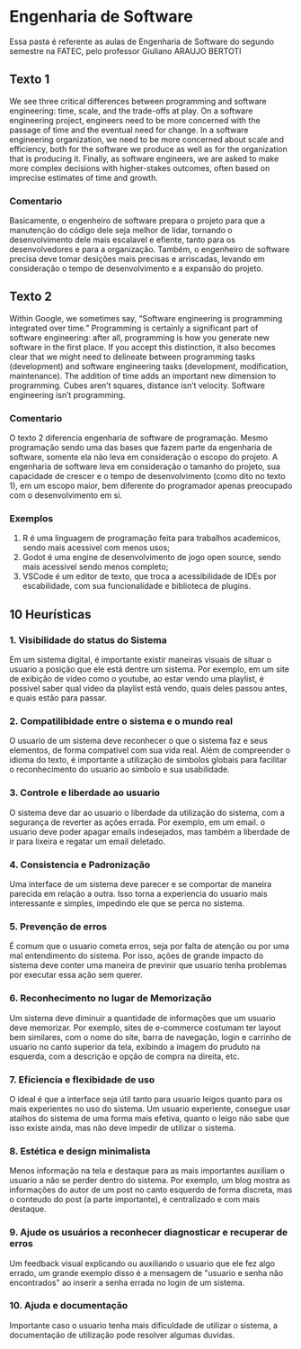 # Engenharia de Software
Essa pasta é referente as aulas de Engenharia de Software do segundo semestre na FATEC, pelo professor Giuliano ARAUJO BERTOTI

## Texto 1
We see three critical differences between programming and software engineering: time, scale, and the trade-offs at play. On a software engineering project, engineers need to be more concerned with the passage of time and the eventual need for change. In a software engineering organization, we need to be more concerned about scale and efficiency, both for the software we produce as well as for the organization that is producing it. Finally, as software engineers, we are asked to make more complex decisions with higher-stakes outcomes, often based on imprecise estimates of time and growth.

### Comentario
Basicamente, o engenheiro de software prepara o projeto para que a manutenção do código dele seja melhor de lidar, tornando o desenvolvimento dele mais escalavel e efiente, tanto para os desenvolvedores e para a organização. Também, o engenheiro de software precisa deve tomar desições mais precisas e arriscadas, levando em consideração o tempo de desenvolvimento e a expansão do projeto.

## Texto 2
Within Google, we sometimes say, “Software engineering is programming integrated over time.” Programming is certainly a significant part of software engineering: after all, programming is how you generate new software in the first place. If you accept this distinction, it also becomes clear that we might need to delineate between programming tasks (development) and software engineering tasks (development, modification, maintenance). The addition of time adds an important new dimension to programming. Cubes aren’t squares, distance isn’t velocity. Software engineering isn’t programming.

### Comentario
O texto 2 diferencia engenharia de software de programação. Mesmo programação sendo uma das bases que fazem parte da engenharia de software, somente ela não leva em consideração o escopo do projeto. A engenharia de software leva em consideração o tamanho do projeto, sua capacidade de crescer e o tempo de desenvolvimento (como dito no texto 1), em um escopo maior, bem diferente do programador apenas preocupado com o desenvolvimento em si.

### Exemplos
1. R é uma linguagem de programação feita para trabalhos academicos, sendo mais acessivel com menos usos;
2. Godot é uma engine de desenvolvimento de jogo open source, sendo mais acessivel sendo menos completo;
3. VSCode é um editor de texto, que troca a acessibilidade de IDEs por escabilidade, com sua funcionalidade e biblioteca de plugins.

## 10 Heurísticas

### 1. Visibilidade do status do Sistema
Em um sistema digital, é importante existir maneiras visuais de situar o usuario a posição que ele está dentre um sistema. Por exemplo, em um site de exibição de video como o youtube, ao estar vendo uma playlist, é possivel saber qual video da playlist está vendo, quais deles passou antes, e quais estão para passar.

### 2. Compatilibidade entre o sistema e o mundo real
O usuario de um sistema deve reconhecer o que o sistema faz e seus elementos, de forma compativel com sua vida real. Além de compreender o idioma do texto, é importante a utilização de simbolos globais para facilitar o reconhecimento do usuario ao simbolo e sua usabilidade.

### 3. Controle e liberdade ao usuario
O sistema deve dar ao usuario o liberdade da utilização do sistema, com a segurança de reverter as ações errada. Por exemplo, em um email. o usuario deve poder apagar emails indesejados, mas também a liberdade de ir para lixeira e regatar um email deletado.

### 4. Consistencia e Padronização
Uma interface de um sistema deve parecer e se comportar de maneira parecida em relação a outra. Isso torna a experiencia do usuario mais interessante e simples, impedindo ele que se perca  no sistema.

### 5. Prevenção de erros
É comum que o usuario cometa erros, seja por falta de atenção ou por uma mal entendimento do sistema. Por isso, ações de grande impacto do sistema deve conter uma maneira de previnir que usuario tenha problemas por executar essa ação sem querer.

### 6. Reconhecimento no lugar de Memorização
Um sistema deve diminuir a quantidade de informações que um usuario deve memorizar. Por exemplo, sites de e-commerce costumam ter layout bem similares, com o nome do site, barra de navegação, login e carrinho de usuario no canto superior da tela, exibindo a imagem do pruduto na esquerda, com a descrição e opção de compra na direita, etc.

### 7. Eficiencia e flexibidade de uso
O ideal é que a interface seja útil tanto para usuario leigos quanto para os mais experientes no uso do sistema. Um usuario experiente, consegue usar atalhos do sistema de uma forma mais efetiva, quanto o leigo não sabe que isso existe ainda, mas não deve impedir de utilizar o sistema.

### 8. Estética e design minimalista
Menos informação na tela e destaque para as mais importantes auxiliam o usuario a não se perder dentro do sistema. Por exemplo, um blog mostra as informações do autor de um post no canto esquerdo de forma discreta, mas o conteudo do post (a parte importante), é centralizado e com mais destaque.

### 9. Ajude os usuários a reconhecer diagnosticar e recuperar de erros
Um feedback visual explicando ou auxiliando o usuario que ele fez algo errado, um grande exemplo disso é a mensagem de "usuario e senha não encontrados" ao inserir a senha errada no login de um sistema.

### 10. Ajuda e documentação
Importante caso o usuario tenha mais dificuldade de utilizar o sistema, a documentação de utilização pode resolver algumas duvidas.